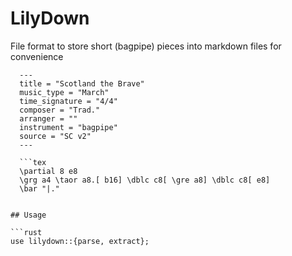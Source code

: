 # LilyDown

File format to store short (bagpipe) pieces into markdown files for convenience

```
  ---
  title = "Scotland the Brave"
  music_type = "March"
  time_signature = "4/4"
  composer = "Trad."
  arranger = ""
  instrument = "bagpipe"
  source = "SC v2"
  ---

  ```tex
  \partial 8 e8
  \grg a4 \taor a8.[ b16] \dblc c8[ \gre a8] \dblc c8[ e8]
  \bar "|."
  ```
```

## Usage

```rust
use lilydown::{parse, extract};
```
